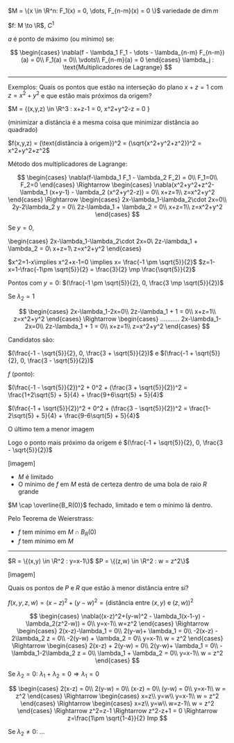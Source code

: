 $M = \{x \in \R^n: F_1(x) = 0, \dots, F_{n-m}(x) = 0 \}$ variedade de $\dim m$

$f: M \to \R$, $C^1$

$a$ é ponto de máximo (ou mínimo) se:

$$
\begin{cases}
\nabla(f - \lambda_1 F_1 - \dots - \lambda_{n-m} F_{n-m}) (a) = 0\\
F_1(a) = 0\\
\vdots\\
F_{n-m}(a) = 0
\end{cases}
\lambda_j : \text{Multiplicadores de Lagrange}
$$

---

Exemplos:
Quais os pontos que estão na interseção do plano $x+z=1$ com $z = x^2+y^2$ e que estão mais próximos da origem?

$M = \{(x,y,z) \in \R^3 : x+z-1 = 0, x^2+y^2-z = 0 \}

(minimizar a distância é a mesma coisa que minimizar distância ao quadrado)

$f(x,y,z) = (\text{distância à origem})^2 = (\sqrt{x^2+y^2+z^2})^2 = x^2+y^2+z^2$

Método dos multiplicadores de Lagrange:

$$
\begin{cases}
\nabla(f-\lambda_1 F_1 - \lambda_2 F_2) = 0\\
F_1=0\\
F_2=0
\end{cases}
\Rightarrow
\begin{cases}
\nabla(x^2+y^2+z^2-\lambda_1 (x+y-1) - \lambda_2 (x^2+y^2-z)) = 0\\
x+z=1\\
z=x^2+y^2
\end{cases}
\Rightarrow
\begin{cases}
2x-\lambda_1-\lambda_2\cdot 2x=0\\
2y-2\lambda_2 y = 0\\
2z-\lambda_1 + \lambda_2 = 0\\
x+z=1\\
z=x^2+y^2
\end{cases}
$$

Se $y=0$,

\begin{cases}
2x-\lambda_1-\lambda_2\cdot 2x=0\\
2z-\lambda_1 + \lambda_2 = 0\\
x+z=1\\
z=x^2+y^2
\end{cases}

$x^2=1-x\implies x^2+x-1=0 \implies x= \frac{-1 \pm \sqrt{5}}{2}$
$z=1-x=1-\frac{-1\pm \sqrt{5}}{2} = \frac{3}{2} \mp \frac{\sqrt{5}}{2}$

Pontos com $y=0$: $(\frac{-1 \pm \sqrt{5}}{2}, 0, \frac{3 \mp \sqrt{5}}{2})$

Se $\lambda_2 = 1$

$$
\begin{cases}
2x-\lambda_1-2x=0\\
2z-\lambda_1 + 1 = 0\\
x+z=1\\
z=x^2+y^2
\end{cases}
\Rightarrow
\begin{cases}
...........
2x-\lambda_1-2x=0\\
2z-\lambda_1 + 1 = 0\\
x+z=1\\
z=x^2+y^2
\end{cases}
$$

Candidatos são:

$(\frac{-1 - \sqrt{5}}{2}, 0, \frac{3 + \sqrt{5}}{2})$ e $(\frac{-1 + \sqrt{5}}{2}, 0, \frac{3 - \sqrt{5}}{2})$

$f$ (ponto):

$(\frac{-1 - \sqrt{5}}{2})^2 + 0^2 + (\frac{3 + \sqrt{5}}{2})^2 = \frac{1+2\sqrt{5} + 5}{4} + \frac{9+6\sqrt{5} + 5}{4}$

$(\frac{-1 + \sqrt{5}}{2})^2 + 0^2 + (\frac{3 - \sqrt{5}}{2})^2 = \frac{1-2\sqrt{5} + 5}{4} + \frac{9-6\sqrt{5} + 5}{4}$

O último tem a menor imagem

Logo o ponto mais próximo da origem é $(\frac{-1 + \sqrt{5}}{2}, 0, \frac{3 - \sqrt{5}}{2})$

[imagem]

- $M$ é limitado
- O mínimo de $f$ em $M$ está de certeza dentro de uma bola de raio $R$ grande

$M \cap \overline{B_R(0)}$ fechado, limitado e tem o mínimo lá dentro.

Pelo Teorema de Weierstrass:

- $f$ tem mínimo em $M \cap B_R(0)$
- $f$ tem mínimo em $M$

---

$R = \{(x,y) \in \R^2 : y=x-1\}$
$P = \{(z,w) \in \R^2 : w = z^2\}$

[imagem]

Quais os pontos de $P$ e $R$ que estão à menor distância entre si?

$f(x,y,z,w) = (x-z)^2 + (y-w)^2 = (\text{distância entre }(x,y)~\text{e}~(z,w))^2$

$$
\begin{cases}
\nabla((x-z)^2+(y-w)^2 - \lambda_1(x-1-y) - \lambda_2(z^2-w)) = 0\\
y=x-1\\
w=z^2
\end{cases}
\Rightarrow
\begin{cases}
2(x-z)-\lambda_1 = 0\\
2(y-w)+ \lambda_1 = 0\\
-2(x-z) - 2\lambda_2 z = 0\\
-2(y-w) + \lambda_2 = 0\\
y=x-1\\
w = z^2
\end{cases}
\Rightarrow
\begin{cases}
2(x-z) + 2(y-w) = 0\\
2(y-w)+ \lambda_1 = 0\\
-\lambda_1-2\lambda_2 z = 0\\
\lambda_1 + \lambda_2 = 0\\
y=x-1\\
w = z^2
\end{cases}
$$

Se $\lambda_2 = 0$: $\lambda_1 + \lambda_2 = 0 \Rightarrow \lambda_1 = 0$

$$
\begin{cases}
2(x-z) = 0\\
2(y-w) = 0\\
(x-z) = 0\\
(y-w) = 0\\
y=x-1\\
w = z^2
\end{cases}
\Rightarrow
\begin{cases}
x=z\\
y=w\\
y=x-1\\
w = z^2
\end{cases}
\Rightarrow
\begin{cases}
x=z\\
y=w\\
w=z-1\\
w = z^2
\end{cases}
\Rightarrow z^2=z-1 \Rightarrow z^2-z+1 = 0 \Rightarrow z=\frac{1\pm \sqrt{1-4}}{2} Imp
$$

Se $\lambda_2 \ne 0$: ...
